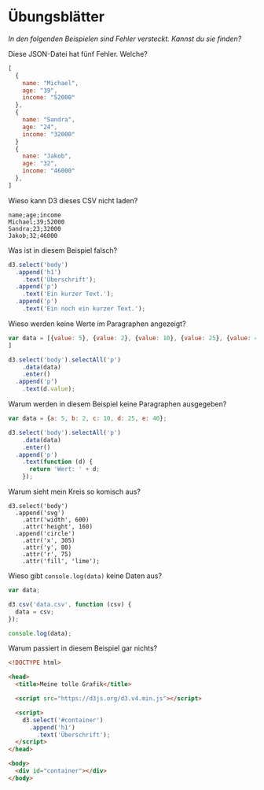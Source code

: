 # Übungsblätter

*In den folgenden Beispielen sind Fehler versteckt. Kannst du sie finden?*

Diese JSON-Datei hat fünf Fehler. Welche?

```javascript
[
  {
    name: "Michael",
    age: "39",
    income: "52000"
  },
  {
    name: "Sandra",
    age: "24",
    income: "32000"
  }
  {
    nane: "Jakob",
    age: "32",
    income: "46000"
  },
]
```

Wieso kann D3 dieses CSV nicht laden?

```csv
name;age;income
Michael;39;52000
Sandra;23;32000
Jakob;32;46000
```

Was ist in diesem Beispiel falsch?

```javascript
d3.select('body')
  .append('h1')
    .text('Überschrift');
  .append('p')
    .text('Ein kurzer Text.');
  .append('p')
    .text('Ein noch ein kurzer Text.');
```

Wieso werden keine Werte im Paragraphen angezeigt?

```javascript
var data = [{value: 5}, {value: 2}, {value: 10}, {value: 25}, {value: 40}]
]

d3.select('body').selectAll('p')
    .data(data)
    .enter()
  .append('p')
    .text(d.value);
```

Warum werden in diesem Beispiel keine Paragraphen ausgegeben?

```javascript
var data = {a: 5, b: 2, c: 10, d: 25, e: 40};

d3.select('body').selectAll('p')
    .data(data)
    .enter()
  .append('p')
    .text(function (d) {
      return 'Wert: ' + d;
    });
```

Warum sieht mein Kreis so komisch aus?

```
d3.select('body')
  .append('svg')
    .attr('width', 600)
    .attr('height', 160)
  .append('circle')
    .attr('x', 305)
    .attr('y', 80)
    .attr('r', 75)
    .attr('fill', 'lime');
```

Wieso gibt `console.log(data)` keine Daten aus?

```javascript
var data;

d3.csv('data.csv', function (csv) {
  data = csv;
});

console.log(data);
```

Warum passiert in diesem Beispiel gar nichts?

```html
<!DOCTYPE html>

<head>
  <title>Meine tolle Grafik</title>

  <script src="https://d3js.org/d3.v4.min.js"></script>

  <script>
    d3.select('#container')
      .append('h1')
        .text('Überschrift');
  </script>
</head>

<body>
  <div id="container"></div>
</body>
```


